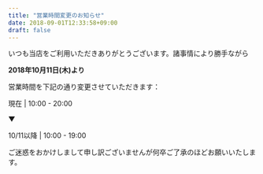 ```yaml
---
title: "営業時間変更のお知らせ"
date: 2018-09-01T12:33:58+09:00
draft: false
---
```


いつも当店をご利用いただきありがとうございます。諸事情により勝手ながら

<p class="text-orange-dark text-center py-4 text-3xl"><strong>2018年10月11日(木)より</strong></p>

営業時間を下記の通り変更させていただきます：

<p class="bg-orange text-white text-center mt-2 py-4 text-2xl font-bold">現在 | 10:00 - 20:00</p>
<p class="text-green text-center my-2 text-5xl font-black">▼</p>
<p class="bg-orange-dark text-white text-center mb-2 py-4 text-2xl font-bold">10/11以降 | 10:00 - 19:00</p>

ご迷惑をおかけしまして申し訳ございませんが何卒ご了承のほどお願いいたします。

